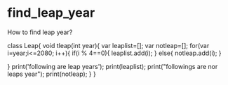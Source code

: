 # find_leap_year
How to find leap year?


class Leap{
void tleap(int year){
var leaplist=[];
var notleap=[];
for(var i=year;i<=2080; i++){
if(i % 4==0){
leaplist.add(i);
}
else{
notleap.add(i);
}

}
print('following are leap years');
    print(leaplist);
    print("followings are nor leaps year");
    print(notleap);
}
}
